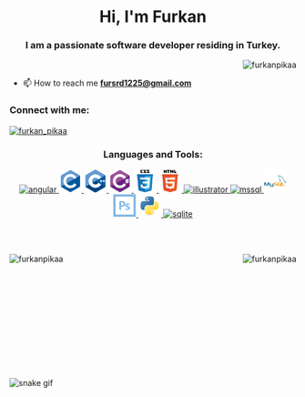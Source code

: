 <h1 align="center">Hi, I'm Furkan</h1>
<h3 align="center">I am a passionate software developer residing in Turkey.</h3>

<p align="right"> <img src="https://komarev.com/ghpvc/?username=furkanpikaa&label=Profile%20views&color=610eb4&style=flat-square" alt="furkanpikaa" /> </p>

- 📫 How to reach me **fursrd1225@gmail.com**

<h3 align="left">Connect with me:</h3>
<p align="left">
<a href="https://instagram.com/furkan_pikaa" target="blank"><img align="center" src="https://raw.githubusercontent.com/rahuldkjain/github-profile-readme-generator/master/src/images/icons/Social/instagram.svg" alt="furkan_pikaa" height="30" width="40" /></a>
</p>

<h3 align="center">Languages and Tools:</h3>
<p align="center"> <a href="https://angular.io" target="_blank" rel="noreferrer">
  <img src="https://angular.io/assets/images/logos/angular/angular.svg" alt="angular" width="40" height="40"/> </a> <a href="https://www.cprogramming.com/" target="_blank" rel="noreferrer">
    <img src="https://raw.githubusercontent.com/devicons/devicon/master/icons/c/c-original.svg" alt="c" width="40" height="40"/> </a> <a href="https://www.w3schools.com/cpp/" target="_blank" rel="noreferrer"> 
      <img src="https://raw.githubusercontent.com/devicons/devicon/master/icons/cplusplus/cplusplus-original.svg" alt="cplusplus" width="40" height="40"/> </a> <a href="https://www.w3schools.com/cs/" target="_blank" rel="noreferrer"> 
      <img src="https://raw.githubusercontent.com/devicons/devicon/master/icons/csharp/csharp-original.svg" alt="csharp" width="40" height="40"/> </a> <a href="https://www.w3schools.com/css/" target="_blank" rel="noreferrer"> 
        <img src="https://raw.githubusercontent.com/devicons/devicon/master/icons/css3/css3-original-wordmark.svg" alt="css3" width="40" height="40"/> </a> <a href="https://www.w3.org/html/" target="_blank" rel="noreferrer">
          <img src="https://raw.githubusercontent.com/devicons/devicon/master/icons/html5/html5-original-wordmark.svg" alt="html5" width="40" height="40"/> </a> <a href="https://www.adobe.com/in/products/illustrator.html" target="_blank" rel="noreferrer">
            <img src="https://www.vectorlogo.zone/logos/adobe_illustrator/adobe_illustrator-icon.svg" alt="illustrator" width="40" height="40"/> </a> <a href="https://www.microsoft.com/en-us/sql-server" target="_blank" rel="noreferrer"> 
              <img src="https://www.svgrepo.com/show/303229/microsoft-sql-server-logo.svg" alt="mssql" width="40" height="40"/> </a> <a href="https://www.mysql.com/" target="_blank" rel="noreferrer">
                <img src="https://raw.githubusercontent.com/devicons/devicon/master/icons/mysql/mysql-original-wordmark.svg" alt="mysql" width="40" height="40"/> </a> <a href="https://www.photoshop.com/en" target="_blank" rel="noreferrer"> 
                  <img src="https://raw.githubusercontent.com/devicons/devicon/master/icons/photoshop/photoshop-line.svg" alt="photoshop" width="40" height="40"/> </a> <a href="https://www.python.org" target="_blank" rel="noreferrer"> 
                    <img src="https://raw.githubusercontent.com/devicons/devicon/master/icons/python/python-original.svg" alt="python" width="40" height="40"/> </a> <a href="https://www.sqlite.org/" target="_blank" rel="noreferrer">
                      <img src="https://www.vectorlogo.zone/logos/sqlite/sqlite-icon.svg" alt="sqlite" width="40" height="40"/> </a> </p>
                      
</br></br>


<p><img align="left" column="center" src="https://github-readme-stats.vercel.app/api/top-langs?username=furkanpikaa&show_icons=true&theme=dark&locale=en&layout=compact" alt="furkanpikaa" /></p>

<p><img align="right" src="https://github-readme-streak-stats.herokuapp.com/?user=furkanpikaa&theme=dark" alt="furkanpikaa" /></p>

</br></br>
</br></br>
</br></br>
</br></br>
</br></br>
</br></br>

![snake gif](https://github.com/furkanpikaa/furkanpikaa/blob/output/github-contribution-grid-snake.gif)
